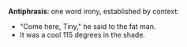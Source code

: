 **Antiphrasis**: one word irony, established by context:

 - "Come here, Tiny," he said to the fat man.
 - It was a cool 115 degrees in the shade.
